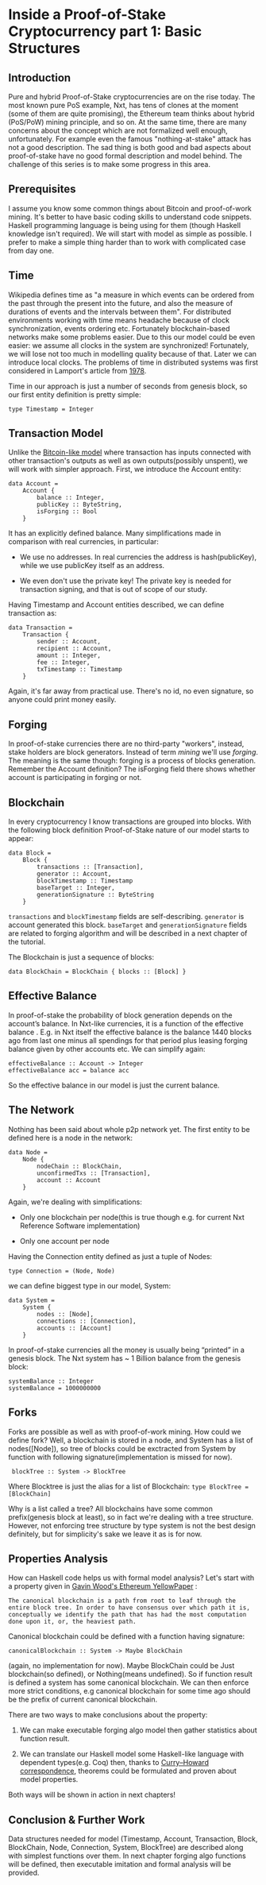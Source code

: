 Inside a Proof-of-Stake Cryptocurrency part 1: Basic Structures
===============================================================

Introduction
------------

Pure and hybrid Proof-of-Stake cryptocurrencies are on the rise today. The most known pure PoS example, Nxt, has tens of clones
at the moment (some of them are quite promising), the Ethereum team thinks about hybrid (PoS/PoW) mining principle, and so on.
At the same time, there are many concerns about the concept which are not formalized well enough, unfortunately. For example even
the famous "nothing-at-stake" attack has not a good description. The sad thing is both good and bad aspects about proof-of-stake
have no good formal description and model behind. The challenge of this series is to make some progress in this area.


Prerequisites
-------------

I assume you know some common things about Bitcoin and proof-of-work mining. It's better to have basic coding skills
 to understand code snippets. Haskell programming language is being using for them (though Haskell knowledge isn't required).
We will start with model as simple as possible. I prefer to make a simple thing harder than to work with complicated case from day one.

Time
----

Wikipedia defines time as "a measure in which events can be ordered from the past through the present into the future,
and also the measure of durations of events and the intervals between them".
For distributed environments working with time means headache because of clock synchronization, events ordering etc.
Fortunately blockchain-based networks make some problems easier.  Due to this our model could be even easier: we assume all clocks
in the system are synchronized! Fortunately, we will lose not too much in modelling quality because of that. Later we can introduce
local clocks. The problems of time in distributed systems was first considered in Lamport's article from [1978](http://research.microsoft.com/en-us/um/people/lamport/pubs/time-clocks.pdf).

Time in our approach is just a number of seconds from genesis block, so our first entity definition is pretty simple:

`type Timestamp = Integer`


Transaction Model
-----------------

Unlike the [Bitcoin-like model](https://en.bitcoin.it/wiki/Transaction) where transaction has inputs connected with
other transaction's outputs as well as own outputs(possibly unspent), we will work with simpler approach. First, we
introduce the Account entity:

    data Account =
        Account {
            balance :: Integer,
            publicKey :: ByteString,
            isForging :: Bool
        }

It has an explicitly defined balance. Many simplifications made in comparison with real currencies, in particular:

* We use no addresses. In real currencies the address is hash(publicKey), while we use publicKey itself as an address.

* We even don't use the private key! The private key is needed for transaction signing, and that is out of scope of our study.


Having Timestamp and Account entities described, we can define transaction as:

    data Transaction =
        Transaction {
            sender :: Account,
            recipient :: Account,
            amount :: Integer,
            fee :: Integer,
            txTimestamp :: Timestamp
        }

Again, it's far away from practical use. There's no id, no even signature, so anyone could print money easily.


Forging
-------

In proof-of-stake currencies there are no third-party "workers", instead, stake holders are block generators.
Instead of term *mining* we'll use *forging*. The meaning is the same though: forging is a process of blocks generation.
Remember the Account definition? The isForging field there shows whether account is participating in forging or not.

Blockchain
----------

In every cryptocurrency I know transactions are grouped into blocks. With the following block definition Proof-of-Stake
 nature of our model starts to appear:

    data Block =
        Block {
            transactions :: [Transaction],
            generator :: Account,
            blockTimestamp :: Timestamp
            baseTarget :: Integer,
            generationSignature :: ByteString
        }

`transactions` and `blockTimestamp` fields are self-describing.
`generator` is account generated this block.
`baseTarget` and `generationSignature` fields are related to forging algorithm and will be described in a next chapter of the tutorial.


The Blockchain is just a sequence of blocks:

`data BlockChain = BlockChain { blocks :: [Block] }`


Effective Balance
-----------------

In proof-of-stake the probability of block generation  depends on the account’s balance.
In Nxt-like currencies, it is a function of the effective balance .
E.g. in Nxt itself the effective balance is the balance 1440 blocks ago from last one minus all spendings
for that period plus leasing forging balance given by other accounts etc. We can simplify again:

    effectiveBalance :: Account -> Integer
    effectiveBalance acc = balance acc

So the effective balance in our model is just the current balance.


The Network
-----------

Nothing has been said about whole p2p network yet. The first entity to be defined here is a node in the network:

    data Node =
        Node {
            nodeChain :: BlockChain,
            unconfirmedTxs :: [Transaction],
            account :: Account
        }

Again, we're  dealing with simplifications:

* Only one blockchain per node(this is true though e.g. for current Nxt Reference Software implementation)

* Only one account per node

Having the Connection entity defined as just a tuple of Nodes:

    type Connection = (Node, Node)

we can define biggest type in our model, System:

    data System =
        System {
            nodes :: [Node],
            connections :: [Connection],
            accounts :: [Account]
        }

In proof-of-stake currencies all the money is usually being “printed” in a genesis block.
The Nxt system has ~ 1 Billion balance from the genesis block:

    systemBalance :: Integer
    systemBalance = 1000000000

Forks
-----

Forks are possible as well as with proof-of-work mining. How could we define fork? Well, a blockchain is stored in a node,
and System has a list of nodes([Node]), so tree of blocks could be exctracted from System by function with following
signature(implementation is missed for now).

     blockTree :: System -> BlockTree

Where Blocktree is just the alias for a list of Blockchain: `type BlockTree = [BlockChain]`

Why is a list called a tree? All blockchains have some common prefix(genesis block at least), so in fact
  we're dealing with a tree structure. However, not enforcing tree structure by type system is not the best design
definitely, but for simplicity's sake we leave it as is for now.


Properties Analysis
--------------------

How can Haskell code helps us with formal model analysis? Let's start with a property given in
[Gavin Wood's Ethereum YellowPaper](http://gavwood.com/Paper.pdf) :

`The canonical blockchain is a path from root to leaf
 through the entire block tree. In order to have consensus
 over which path it is, conceptually we identify the path
 that has had the most computation done upon it, or, the
 heaviest
 path.`

Canonical blockchain could be defined with a function having signature:

 `canonicalBlockchain :: System -> Maybe BlockChain`

(again, no implementation for now). Maybe BlockChain could be Just blockchain(so defined), or Nothing(means undefined).
So if function result is defined a system has some canonical blockchain. We can then enforce more strict conditions, e.g
canonical blockchain for some time ago should be the prefix of current canonical blockchain.

There are two ways to make conclusions about the property:

1. We can make executable forging algo model then gather statistics about function result.

2. We can translate our Haskell model some Haskell-like language with dependent types(e.g. Coq) then, thanks to [Curry–Howard correspondence](https://en.wikipedia.org/wiki/Curry%E2%80%93Howard_correspondence),
theorems could be formulated and proven about model properties.

Both ways will be shown in action in next chapters!


Conclusion & Further Work
-------------------------

Data structures needed for model (Timestamp, Account, Transaction, Block, BlockChain, Node, Connection, System, BlockTree) are described
along with simplest functions over them. In next chapter forging algo functions will be defined, then executable imitation and
formal analysis will be provided.



